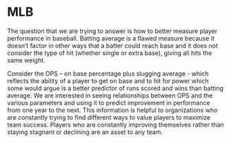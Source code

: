 # MLB

The question that we are trying to answer is how to better measure player performance in baseball.  Batting average is a flawed measure because it doesn’t factor in other ways that a batter could reach base and it does not consider the type of hit (whether single or extra base), giving all hits the same weight.     

Consider the OPS – on base percentage plus slugging average - which reflects the ability of a player to get on base and to hit for power  which some would argue is a better predictor of runs scored and wins than batting average. We are interested in seeing relationships between OPS and the various parameters and using it to predict improvement in performance from one year to the next.  This information is helpful to organizations who are constantly trying to find different ways to value players to maximize team success.  Players who are constantly improving themselves rather than staying stagnant or declining are an asset to any team.  
